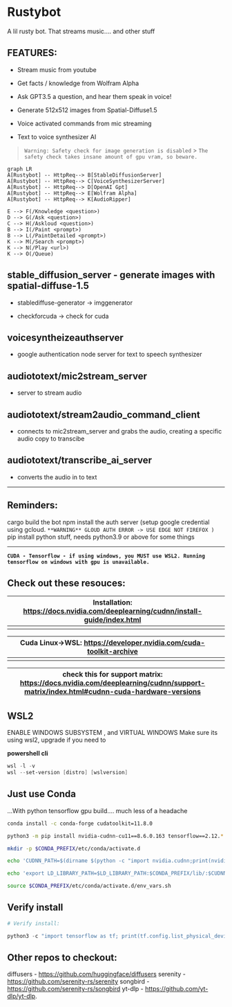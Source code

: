 # Rustybot 

A lil rusty bot. That streams music.... and other stuff

## FEATURES:

* Stream music from youtube

* Get facts / knowledge from Wolfram Alpha

* Ask GPT3.5 a question, and hear them speak in voice!

* Generate 512x512 images from Spatial-Diffuse1.5

* Voice activated commands from mic streaming

* Text to voice synthesizer AI

> `Warning: Safety check for image generation is disabled`
    > `The safety check takes insane amount of gpu vram, so beware.`


```mermaid
graph LR
A[Rustybot] -- HttpReq--> B[StableDiffusionServer]
A[Rustybot] -- HttpReq--> C[VoiceSynthesizerServer]
A[Rustybot] -- HttpReq--> D[OpenAI Gpt]
A[Rustybot] -- HttpReq--> E[Wolfram Alpha]
A[Rustybot] -- HttpReq--> K[AudioRipper]

E --> F(/Knowledge <question>) 
D --> G(/Ask <question>)
C --> H(/Askloud <question>)
B --> I(/Paint <prompt>)
B --> L(/PaintDetailed <prompt>)
K --> M(/Search <prompt>)
K --> N(/Play <url>)
K --> O(/Queue)
```


## stable_diffusion_server - generate images with spatial-diffuse-1.5

* stablediffuse-generator -> imggenerator

* checkforcuda -> check for cuda

  

## voicesyntheizeauthserver
* google authentication node server for text to speech synthesizer
## audiototext/mic2stream_server
* server to stream audio
## audiototext/stream2audio_command_client
* connects to mic2stream_server and grabs the audio, creating a specific audio copy to transcibe
## audiototext/transcribe_ai_server
* converts the audio in to text

  

-------------------------------------------------------------------------------------------------------------------

## Reminders:
cargo build the bot
npm install the auth server
(setup google credential using gcloud. 
``**WARNING** GLOUD AUTH ERROR -> USE EDGE NOT FIREFOX )``
pip install python stuff, needs python3.9 or above for some things

-------------------------------------------------------------------------------------------------------------------

  

**`CUDA - Tensorflow - if using windows, you MUST use WSL2. Running tensorflow on windows with gpu is unavailable.`**

## Check out these resouces:

|Installation: https://docs.nvidia.com/deeplearning/cudnn/install-guide/index.html|  |
|---------------------------------------------------------------------------------|--|
|                                                                                 |  |

|Cuda Linux->WSL: https://developer.nvidia.com/cuda-toolkit-archive|  |
|------------------------------------------------------------------|--|
|                                                                  |  |

|check this for support matrix: https://docs.nvidia.com/deeplearning/cudnn/support-matrix/index.html#cudnn-cuda-hardware-versions|  |
|--------------------------------------------------------------------------------------------------------------------------------|--|

## WSL2
ENABLE WINDOWS SUBSYSTEM , and VIRTUAL WINDOWS
Make sure its using wsl2, upgrade if you need to

**powershell cli**
```powershell
wsl -l -v
wsl --set-version [distro] [wslversion]
```
  

## Just use Conda
...With python tensorflow gpu build.... much less of a headache
```bash
conda install -c conda-forge cudatoolkit=11.8.0

python3 -m pip install nvidia-cudnn-cu11==8.6.0.163 tensorflow==2.12.*

mkdir -p $CONDA_PREFIX/etc/conda/activate.d

echo 'CUDNN_PATH=$(dirname $(python -c "import nvidia.cudnn;print(nvidia.cudnn.__file__)"))' >> $CONDA_PREFIX/etc/conda/activate.d/env_vars.sh

echo 'export LD_LIBRARY_PATH=$LD_LIBRARY_PATH:$CONDA_PREFIX/lib/:$CUDNN_PATH/lib' >> $CONDA_PREFIX/etc/conda/activate.d/env_vars.sh

source $CONDA_PREFIX/etc/conda/activate.d/env_vars.sh
```
## Verify install
```python
# Verify install:

python3 -c "import tensorflow as tf; print(tf.config.list_physical_devices('GPU'))"
```
  
  

## Other repos to checkout:
diffusers - https://github.com/huggingface/diffusers
serenity - https://github.com/serenity-rs/serenity
songbird - https://github.com/serenity-rs/songbird
yt-dlp - https://github.com/yt-dlp/yt-dlp.



